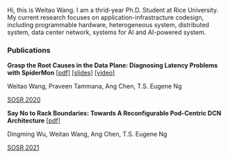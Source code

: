 Hi, this is Weitao Wang. I am a thrid-year Ph.D. Student at Rice University. My current research focuses on application-infrastracture codesign, including programmable hardware, heterogeneous system, distributed system, data center network, systems for AI and AI-powered system.

### Publications

**Grasp the Root Causes in the Data Plane: Diagnosing Latency Problems with SpiderMon** [[pdf]](https://dl.acm.org/doi/pdf/10.1145/3373360.3380835) [[slides]](https://conferences.sigcomm.org/sosr/2020/slides/spidermon_sosr.pptx) [[video]](https://www.youtube.com/watch?v=SYbr8W_JG6A)

Weitao Wang, Praveen Tammana, Ang Chen, T.S. Eugene Ng

[SOSR 2020](https://conferences.sigcomm.org/sosr/2020/) 

**Say No to Rack Boundaries: Towards A Reconfigurable Pod-Centric DCN Architecture** [[pdf]](https://dl.acm.org/doi/pdf/10.1145/3314148.3314350?casa_token=5jdB8I6NLKkAAAAA:zbDA8whzGE0s0t66UMyqPBrCUiWb4t-hwyWiJNp41OF-Lv7cPt-E29e4DBjSx-2zueZlLBlwPeos)

Dingming Wu, Weitao Wang, Ang Chen, T.S. Eugene Ng

[SOSR 2021](https://conferences.sigcomm.org/sosr/2019/)
